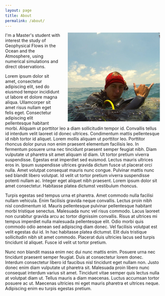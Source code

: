 ```yaml
---
layout: page
title: About
permalink: /about/
---
```


<img src="/assets/lobos.jpg" width="300" style="float: right; margin-left: 25px;"/>

I'm a Master's student with interest the study of Geophysical Flows in the Ocean and the Atmosphere, using numerical simulations and direct observations.

Lorem ipsum dolor sit amet, consectetur adipiscing elit, sed do eiusmod tempor incididunt ut labore et dolore magna aliqua. Ullamcorper sit amet risus nullam eget felis eget. Consectetur adipiscing elit pellentesque habitant morbi. Aliquam ut porttitor leo a diam sollicitudin tempor id. Convallis tellus id interdum velit laoreet id donec ultrices. Condimentum mattis pellentesque id nibh tortor id aliquet. Lorem mollis aliquam ut porttitor leo. Porttitor rhoncus dolor purus non enim praesent elementum facilisis leo. In fermentum posuere urna nec tincidunt praesent semper feugiat nibh. Diam vulputate ut pharetra sit amet aliquam id diam. Ut tortor pretium viverra suspendisse. Egestas erat imperdiet sed euismod. Lectus mauris ultrices eros in. Ipsum suspendisse ultrices gravida dictum fusce ut placerat orci nulla. Amet volutpat consequat mauris nunc congue. Pulvinar mattis nunc sed blandit libero volutpat. Id velit ut tortor pretium viverra suspendisse potenti nullam ac. Integer eget aliquet nibh praesent. Lorem ipsum dolor sit amet consectetur. Habitasse platea dictumst vestibulum rhoncus.

Turpis egestas sed tempus urna et pharetra. Amet commodo nulla facilisi nullam vehicula. Enim facilisis gravida neque convallis. Lectus proin nibh nisl condimentum id. Mauris pellentesque pulvinar pellentesque habitant morbi tristique senectus. Malesuada nunc vel risus commodo. Lacus laoreet non curabitur gravida arcu ac tortor dignissim convallis. Risus at ultrices mi tempus imperdiet nulla malesuada pellentesque elit. Odio morbi quis commodo odio aenean sed adipiscing diam donec. Vel facilisis volutpat est velit egestas dui id. In hac habitasse platea dictumst. Elit duis tristique sollicitudin nibh sit amet commodo. Placerat duis ultricies lacus sed turpis tincidunt id aliquet. Fusce id velit ut tortor pretium.

Nunc non blandit massa enim nec dui nunc mattis enim. Posuere urna nec tincidunt praesent semper feugiat. Duis at consectetur lorem donec. Interdum consectetur libero id faucibus nisl tincidunt eget nullam non. Justo donec enim diam vulputate ut pharetra sit. Malesuada proin libero nunc consequat interdum varius sit amet. Tincidunt vitae semper quis lectus nulla at volutpat diam ut. Tellus mauris a diam maecenas. Luctus accumsan tortor posuere ac ut. Maecenas ultricies mi eget mauris pharetra et ultrices neque. Adipiscing enim eu turpis egestas pretium.
